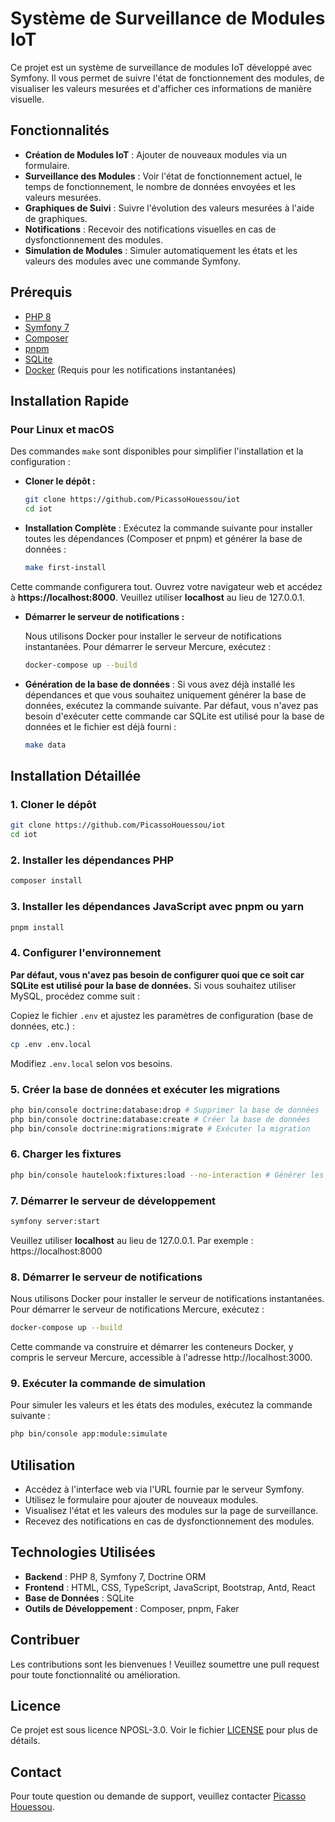 # Système de Surveillance de Modules IoT

Ce projet est un système de surveillance de modules IoT développé avec Symfony. Il vous permet de suivre l'état de
fonctionnement des modules, de visualiser les valeurs mesurées et d'afficher ces informations de manière visuelle.

## Fonctionnalités

- **Création de Modules IoT** : Ajouter de nouveaux modules via un formulaire.
- **Surveillance des Modules** : Voir l'état de fonctionnement actuel, le temps de fonctionnement, le nombre de données
  envoyées et les valeurs mesurées.
- **Graphiques de Suivi** : Suivre l'évolution des valeurs mesurées à l'aide de graphiques.
- **Notifications** : Recevoir des notifications visuelles en cas de dysfonctionnement des modules.
- **Simulation de Modules** : Simuler automatiquement les états et les valeurs des modules avec une commande Symfony.

## Prérequis

- [PHP 8](https://www.php.net/)
- [Symfony 7](https://symfony.com/doc/current/setup.html)
- [Composer](https://getcomposer.org/)
- [pnpm](https://pnpm.io/fr/)
- [SQLite](https://www.sqlite.org/)
- [Docker](https://www.docker.com/) (Requis pour les notifications instantanées)

## Installation Rapide

### Pour Linux et macOS

Des commandes `make` sont disponibles pour simplifier l'installation et la configuration :

- **Cloner le dépôt :**
    ```bash
    git clone https://github.com/PicassoHouessou/iot
    cd iot
    ```

- **Installation Complète** : Exécutez la commande suivante pour installer toutes les dépendances (Composer et pnpm) et
  générer la base de données :

  ```bash
  make first-install
  ```

Cette commande configurera tout. Ouvrez votre navigateur web et accédez à **https://localhost:8000**. Veuillez utiliser
**localhost** au lieu de 127.0.0.1.

- **Démarrer le serveur de notifications :**

  Nous utilisons Docker pour installer le serveur de notifications instantanées. Pour démarrer le serveur Mercure,
  exécutez :
  ```bash
  docker-compose up --build
  ```

- **Génération de la base de données** : Si vous avez déjà installé les dépendances et que vous souhaitez uniquement
  générer la base de données, exécutez la commande suivante. Par défaut, vous n'avez pas besoin d'exécuter cette
  commande car SQLite est utilisé pour la base de données et le fichier est déjà fourni :

  ```bash
  make data
  ```

## Installation Détaillée

### 1. Cloner le dépôt

```bash
git clone https://github.com/PicassoHouessou/iot
cd iot
```

### 2. Installer les dépendances PHP

```bash
composer install
```

### 3. Installer les dépendances JavaScript avec pnpm ou yarn

```bash
pnpm install
```

### 4. Configurer l'environnement

**Par défaut, vous n'avez pas besoin de configurer quoi que ce soit car SQLite est utilisé pour la base de données.** Si
vous souhaitez utiliser MySQL, procédez comme suit :

Copiez le fichier `.env` et ajustez les paramètres de configuration (base de données, etc.) :

```bash
cp .env .env.local
```

Modifiez `.env.local` selon vos besoins.

### 5. Créer la base de données et exécuter les migrations

```bash
php bin/console doctrine:database:drop # Supprimer la base de données
php bin/console doctrine:database:create # Créer la base de données
php bin/console doctrine:migrations:migrate # Exécuter la migration
```

### 6. Charger les fixtures

```bash
php bin/console hautelook:fixtures:load --no-interaction # Générer les fixtures
```

### 7. Démarrer le serveur de développement

```bash
symfony server:start
```

Veuillez utiliser **localhost** au lieu de 127.0.0.1.
Par exemple : https://localhost:8000

### 8. Démarrer le serveur de notifications

Nous utilisons Docker pour installer le serveur de notifications instantanées. Pour démarrer le serveur de notifications
Mercure, exécutez :

```bash
docker-compose up --build
```

Cette commande va construire et démarrer les conteneurs Docker, y compris le serveur Mercure, accessible à
l'adresse http://localhost:3000.

### 9. Exécuter la commande de simulation

Pour simuler les valeurs et les états des modules, exécutez la commande suivante :

```bash
php bin/console app:module:simulate
```

## Utilisation

- Accédez à l'interface web via l'URL fournie par le serveur Symfony.
- Utilisez le formulaire pour ajouter de nouveaux modules.
- Visualisez l'état et les valeurs des modules sur la page de surveillance.
- Recevez des notifications en cas de dysfonctionnement des modules.

## Technologies Utilisées

- **Backend** : PHP 8, Symfony 7, Doctrine ORM
- **Frontend** : HTML, CSS, TypeScript, JavaScript, Bootstrap, Antd, React
- **Base de Données** : SQLite
- **Outils de Développement** : Composer, pnpm, Faker

## Contribuer

Les contributions sont les bienvenues ! Veuillez soumettre une pull request pour toute fonctionnalité ou amélioration.

## Licence

Ce projet est sous licence NPOSL-3.0. Voir le fichier [LICENSE](https://opensource.org/license/NPOSL-3.0) pour plus de
détails.

## Contact

Pour toute question ou demande de support, veuillez contacter [Picasso Houessou](mailto:houessoupicasso@yahoo.fr).
